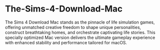 # The-Sims-4-Download-Mac
The Sims 4 Download Mac stands as the pinnacle of life simulation games, offering unmatched creative freedom to shape unique personalities, construct breathtaking homes, and orchestrate captivating life stories. This specially optimized Mac version delivers the ultimate gameplay experience with enhanced stability and performance tailored for macOS.
